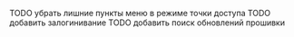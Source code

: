 TODO убрать лишние пункты меню в режиме точки доступа
TODO добавить залогинивание
TODO добавить поиск обновлений прошивки
